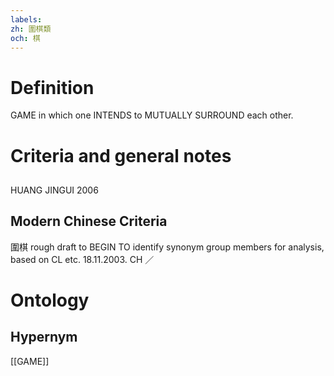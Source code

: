 ```yaml
---
labels: 
zh: 圍棋類
och: 棋
---
```


# Definition
GAME in which one INTENDS to MUTUALLY SURROUND each other.
# Criteria and general notes
## 
HUANG JINGUI 2006
## Modern Chinese Criteria
圍棋
rough draft to BEGIN TO identify synonym group members for analysis, based on CL etc. 18.11.2003. CH ／
# Ontology

## Hypernym
[[GAME]]